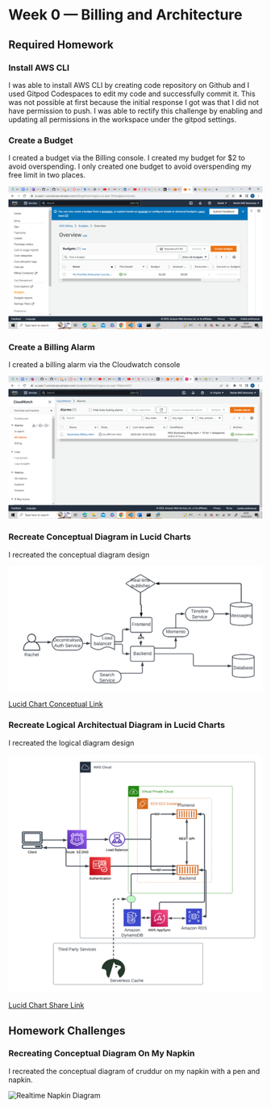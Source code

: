# Week 0 — Billing and Architecture

## Required Homework

### Install AWS CLI

I was able to install AWS CLI by creating code repository on Github and I used Gitpod Codespaces to edit my code and successfully commit it.
This was not possible at first because the initial response I got was that I did not have permission to push. I was able to rectify this challenge by enabling and updating all permissions in the workspace under the gitpod settings.


### Create a Budget
I created a budget via the Billing console. I created my budget for $2 to avoid overspending. I only created one budget to avoid overspending my free limit in two places.

![Image Of The Budget Alarm I Created](assets/budget.png)


### Create a Billing Alarm
I created a billing alarm via the Cloudwatch console

![Image Of The illing Alarm I Created](assets/billing-alarm.png)


### Recreate Conceptual Diagram in Lucid Charts
I recreated the conceptual diagram design

![Cruddur Conceptual Diagram](assets/Cruddur-Conceptual%20Diagram.png)

[Lucid Chart Conceptual Link](https://lucid.app/lucidchart/c97a7b87-b25c-45f6-9ceb-47f3def14f9f/edit?viewport_loc=-155%2C-193%2C1480%2C616%2C0_0&invitationId=inv_265c93d4-f984-42b2-b3e1-d71001eb0298)


### Recreate Logical Architectual Diagram in Lucid Charts
I recreated the logical diagram design

![Cruddur Logical Design](assets/Cruddur%20Logical%20Diagram.png)

[Lucid Chart Share Link](https://lucid.app/lucidchart/3341921d-ea6c-48a9-8d13-33cefd63a23a/edit?viewport_loc=-420%2C-824%2C2220%2C924%2C0_0&invitationId=inv_dcef8b66-5232-4507-83bf-bfbc77343844)


## Homework Challenges

### Recreating Conceptual Diagram On My Napkin
I recreated the conceptual diagram of cruddur on my napkin with a pen and napkin.

![Realtime Napkin Diagram](realtime-napkin-diagram.png.jpg)
